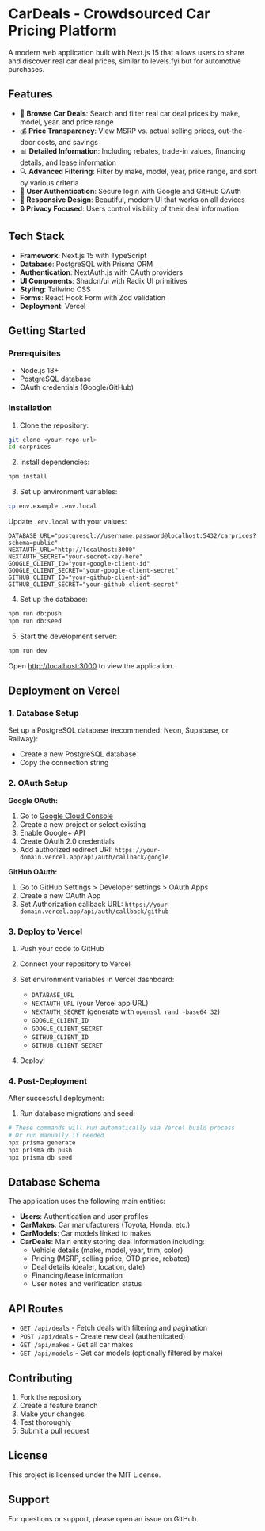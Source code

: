 # CarDeals - Crowdsourced Car Pricing Platform

A modern web application built with Next.js 15 that allows users to share and discover real car deal prices, similar to levels.fyi but for automotive purchases.

## Features

- 🚗 **Browse Car Deals**: Search and filter real car deal prices by make, model, year, and price range
- 💰 **Price Transparency**: View MSRP vs. actual selling prices, out-the-door costs, and savings
- 📊 **Detailed Information**: Including rebates, trade-in values, financing details, and lease information
- 🔍 **Advanced Filtering**: Filter by make, model, year, price range, and sort by various criteria
- 👥 **User Authentication**: Secure login with Google and GitHub OAuth
- 📱 **Responsive Design**: Beautiful, modern UI that works on all devices
- 🔒 **Privacy Focused**: Users control visibility of their deal information

## Tech Stack

- **Framework**: Next.js 15 with TypeScript
- **Database**: PostgreSQL with Prisma ORM
- **Authentication**: NextAuth.js with OAuth providers
- **UI Components**: Shadcn/ui with Radix UI primitives
- **Styling**: Tailwind CSS
- **Forms**: React Hook Form with Zod validation
- **Deployment**: Vercel

## Getting Started

### Prerequisites

- Node.js 18+ 
- PostgreSQL database
- OAuth credentials (Google/GitHub)

### Installation

1. Clone the repository:
```bash
git clone <your-repo-url>
cd carprices
```

2. Install dependencies:
```bash
npm install
```

3. Set up environment variables:
```bash
cp env.example .env.local
```

Update `.env.local` with your values:
```env
DATABASE_URL="postgresql://username:password@localhost:5432/carprices?schema=public"
NEXTAUTH_URL="http://localhost:3000"
NEXTAUTH_SECRET="your-secret-key-here"
GOOGLE_CLIENT_ID="your-google-client-id"
GOOGLE_CLIENT_SECRET="your-google-client-secret"
GITHUB_CLIENT_ID="your-github-client-id"
GITHUB_CLIENT_SECRET="your-github-client-secret"
```

4. Set up the database:
```bash
npm run db:push
npm run db:seed
```

5. Start the development server:
```bash
npm run dev
```

Open [http://localhost:3000](http://localhost:3000) to view the application.

## Deployment on Vercel

### 1. Database Setup

Set up a PostgreSQL database (recommended: Neon, Supabase, or Railway):

- Create a new PostgreSQL database
- Copy the connection string

### 2. OAuth Setup

**Google OAuth:**
1. Go to [Google Cloud Console](https://console.cloud.google.com/)
2. Create a new project or select existing
3. Enable Google+ API
4. Create OAuth 2.0 credentials
5. Add authorized redirect URI: `https://your-domain.vercel.app/api/auth/callback/google`

**GitHub OAuth:**
1. Go to GitHub Settings > Developer settings > OAuth Apps
2. Create a new OAuth App
3. Set Authorization callback URL: `https://your-domain.vercel.app/api/auth/callback/github`

### 3. Deploy to Vercel

1. Push your code to GitHub
2. Connect your repository to Vercel
3. Set environment variables in Vercel dashboard:
   - `DATABASE_URL`
   - `NEXTAUTH_URL` (your Vercel app URL)
   - `NEXTAUTH_SECRET` (generate with `openssl rand -base64 32`)
   - `GOOGLE_CLIENT_ID`
   - `GOOGLE_CLIENT_SECRET`
   - `GITHUB_CLIENT_ID`
   - `GITHUB_CLIENT_SECRET`

4. Deploy!

### 4. Post-Deployment

After successful deployment:

1. Run database migrations and seed:
```bash
# These commands will run automatically via Vercel build process
# Or run manually if needed
npx prisma generate
npx prisma db push
npx prisma db seed
```

## Database Schema

The application uses the following main entities:

- **Users**: Authentication and user profiles
- **CarMakes**: Car manufacturers (Toyota, Honda, etc.)
- **CarModels**: Car models linked to makes
- **CarDeals**: Main entity storing deal information including:
  - Vehicle details (make, model, year, trim, color)
  - Pricing (MSRP, selling price, OTD price, rebates)
  - Deal details (dealer, location, date)
  - Financing/lease information
  - User notes and verification status

## API Routes

- `GET /api/deals` - Fetch deals with filtering and pagination
- `POST /api/deals` - Create new deal (authenticated)
- `GET /api/makes` - Get all car makes
- `GET /api/models` - Get car models (optionally filtered by make)

## Contributing

1. Fork the repository
2. Create a feature branch
3. Make your changes
4. Test thoroughly
5. Submit a pull request

## License

This project is licensed under the MIT License.

## Support

For questions or support, please open an issue on GitHub.